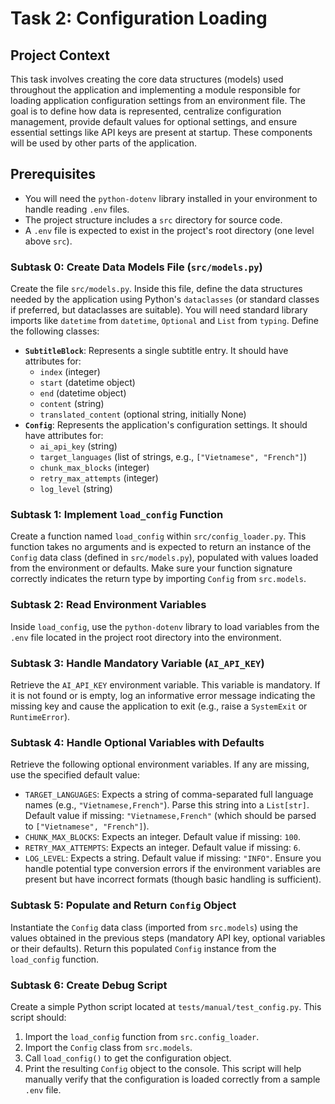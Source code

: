 # Task 2: Configuration Loading

## Project Context

This task involves creating the core data structures (models) used throughout the application and implementing a module responsible for loading application configuration settings from an environment file. The goal is to define how data is represented, centralize configuration management, provide default values for optional settings, and ensure essential settings like API keys are present at startup. These components will be used by other parts of the application.

## Prerequisites

*   You will need the `python-dotenv` library installed in your environment to handle reading `.env` files.
*   The project structure includes a `src` directory for source code.
*   A `.env` file is expected to exist in the project's root directory (one level above `src`).

### Subtask 0: Create Data Models File (`src/models.py`)

Create the file `src/models.py`. Inside this file, define the data structures needed by the application using Python's `dataclasses` (or standard classes if preferred, but dataclasses are suitable). You will need standard library imports like `datetime` from `datetime`, `Optional` and `List` from `typing`. Define the following classes:

*   **`SubtitleBlock`**: Represents a single subtitle entry. It should have attributes for:
    *   `index` (integer)
    *   `start` (datetime object)
    *   `end` (datetime object)
    *   `content` (string)
    *   `translated_content` (optional string, initially None)
*   **`Config`**: Represents the application's configuration settings. It should have attributes for:
    *   `ai_api_key` (string)
    *   `target_languages` (list of strings, e.g., `["Vietnamese", "French"]`)
    *   `chunk_max_blocks` (integer)
    *   `retry_max_attempts` (integer)
    *   `log_level` (string)

### Subtask 1: Implement `load_config` Function

Create a function named `load_config` within `src/config_loader.py`. This function takes no arguments and is expected to return an instance of the `Config` data class (defined in `src/models.py`), populated with values loaded from the environment or defaults. Make sure your function signature correctly indicates the return type by importing `Config` from `src.models`.

### Subtask 2: Read Environment Variables

Inside `load_config`, use the `python-dotenv` library to load variables from the `.env` file located in the project root directory into the environment.

### Subtask 3: Handle Mandatory Variable (`AI_API_KEY`)

Retrieve the `AI_API_KEY` environment variable. This variable is mandatory. If it is not found or is empty, log an informative error message indicating the missing key and cause the application to exit (e.g., raise a `SystemExit` or `RuntimeError`).

### Subtask 4: Handle Optional Variables with Defaults

Retrieve the following optional environment variables. If any are missing, use the specified default value:
*   `TARGET_LANGUAGES`: Expects a string of comma-separated full language names (e.g., `"Vietnamese,French"`). Parse this string into a `List[str]`. Default value if missing: `"Vietnamese,French"` (which should be parsed to `["Vietnamese", "French"]`).
*   `CHUNK_MAX_BLOCKS`: Expects an integer. Default value if missing: `100`.
*   `RETRY_MAX_ATTEMPTS`: Expects an integer. Default value if missing: `6`.
*   `LOG_LEVEL`: Expects a string. Default value if missing: `"INFO"`.
Ensure you handle potential type conversion errors if the environment variables are present but have incorrect formats (though basic handling is sufficient).

### Subtask 5: Populate and Return `Config` Object

Instantiate the `Config` data class (imported from `src.models`) using the values obtained in the previous steps (mandatory API key, optional variables or their defaults). Return this populated `Config` instance from the `load_config` function.

### Subtask 6: Create Debug Script

Create a simple Python script located at `tests/manual/test_config.py`. This script should:
1.  Import the `load_config` function from `src.config_loader`.
2.  Import the `Config` class from `src.models`.
3.  Call `load_config()` to get the configuration object.
4.  Print the resulting `Config` object to the console.
This script will help manually verify that the configuration is loaded correctly from a sample `.env` file.